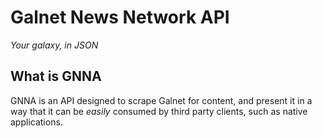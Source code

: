 # Galnet News Network API

_Your galaxy, in JSON_

## What is GNNA

GNNA is an API designed to scrape Galnet for content, and present it in a way that it can be _easily_ consumed by third party clients, such as native applications.
